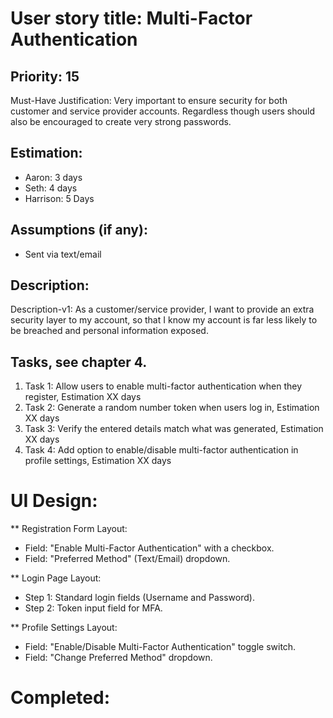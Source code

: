 # User story title: Multi-Factor Authentication

## Priority: 15
Must-Have
Justification: Very important to ensure security for both customer and service provider accounts. Regardless though
users should also be encouraged to create very strong passwords.

## Estimation:
* Aaron: 3 days
* Seth: 4 days
* Harrison: 5 Days

## Assumptions (if any):
* Sent via text/email

## Description:

Description-v1: As a customer/service provider, I want to provide an extra security layer to my account, so that 
I know my account is far less likely to be breached and personal information exposed.


## Tasks, see chapter 4.

1. Task 1: Allow users to enable multi-factor authentication when they register, Estimation XX days
2. Task 2: Generate a random number token when users log in, Estimation XX days
3. Task 3: Verify the entered details match what was generated, Estimation XX days
4. Task 4: Add option to enable/disable multi-factor authentication in profile settings, Estimation XX days


# UI Design:
** Registration Form Layout:
* Field: "Enable Multi-Factor Authentication" with a checkbox.
* Field: "Preferred Method" (Text/Email) dropdown.

** Login Page Layout:
* Step 1: Standard login fields (Username and Password).
* Step 2: Token input field for MFA.

** Profile Settings Layout:
* Field: "Enable/Disable Multi-Factor Authentication" toggle switch.
* Field: "Change Preferred Method" dropdown.

# Completed:

